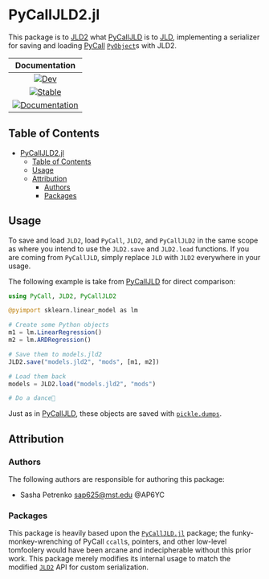 # PyCallJLD2.jl

This package is to [JLD2][jld2] what [PyCallJLD][pycalljld] is to [JLD][jld], implementing a serializer for saving and loading [PyCall][pycall] [`PyObject`][pyobject-readme]s with JLD2.

| **Documentation** |
|:-----------------:|
| [![Dev][docs-dev-img]][docs-dev-url] |
| [![Stable][docs-stable-img]][docs-stable-url] |
| [![Documentation][doc-status-img]][doc-status-url]|

[docs-stable-img]: https://img.shields.io/badge/docs-stable-blue.svg
[docs-stable-url]: https://AP6YC.github.io/PyCallJLD2.jl/stable

[docs-dev-img]: https://img.shields.io/badge/docs-dev-blue.svg
[docs-dev-url]: https://AP6YC.github.io/PyCallJLD2.jl/dev

[doc-status-img]: https://github.com/AP6YC/PyCallJLD2.jl/actions/workflows/Documentation.yml/badge.svg
[doc-status-url]: https://github.com/AP6YC/PyCallJLD2.jl/actions/workflows/Documentation.yml

[pyobject-readme]: https://github.com/JuliaPy/PyCall.jl#pyobject
[pycall]: https://github.com/JuliaPy/PyCall.jl
[jld]: https://github.com/JuliaIO/JLD.jl/
[pycalljld]: https://github.com/JuliaPy/PyCallJLD.jl
[jld2]: https://github.com/JuliaIO/JLD2.jl
[pickle-dumps]: https://docs.python.org/3.8/library/pickle.html#pickle.dumps

## Table of Contents

- [PyCallJLD2.jl](#pycalljld2jl)
  - [Table of Contents](#table-of-contents)
  - [Usage](#usage)
  - [Attribution](#attribution)
    - [Authors](#authors)
    - [Packages](#packages)

## Usage

To save and load `JLD2`, load `PyCall`, `JLD2`, and `PyCallJLD2` in the same scope as where you intend to use the `JLD2.save` and `JLD2.load` functions.
If you are coming from `PyCallJLD`, simply replace `JLD` with `JLD2` everywhere in your usage.

The following example is take from [PyCallJLD][pycalljld] for direct comparison:

```julia
using PyCall, JLD2, PyCallJLD2

@pyimport sklearn.linear_model as lm

# Create some Python objects
m1 = lm.LinearRegression()
m2 = lm.ARDRegression()

# Save them to models.jld2
JLD2.save("models.jld2", "mods", [m1, m2])

# Load them back
models = JLD2.load("models.jld2", "mods")

# Do a dance🕺
```

Just as in [PyCallJLD][pycalljld], these objects are saved with [`pickle.dumps`][pickle-dumps].

## Attribution

### Authors

The following authors are responsible for authoring this package:

- Sasha Petrenko <sap625@mst.edu> @AP6YC

### Packages

This package is heavily based upon the [`PyCallJLD.jl`][pycalljld] package; the funky-monkey-wrenching of PyCall `ccall`s, pointers, and other low-level tomfoolery would have been arcane and indecipherable without this prior work.
This package merely modifies its internal usage to match the modified [`JLD2`][jld2] API for custom serialization.

